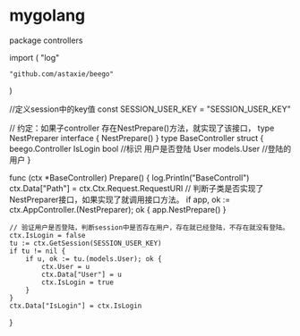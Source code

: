 # mygolang
package controllers

import (
	"log"

	"github.com/astaxie/beego"
)

//定义session中的key值
const SESSION_USER_KEY = "SESSION_USER_KEY"

// 约定：如果子controller 存在NestPrepare()方法，就实现了该接口，
type NestPreparer interface {
	NestPrepare()
}
type BaseController struct {
	beego.Controller
	IsLogin bool        //标识 用户是否登陆
	User    models.User //登陆的用户
}

func (ctx *BaseController) Prepare() {
	log.Println("BaseControll")
	ctx.Data["Path"] = ctx.Ctx.Request.RequestURI
	// 判断子类是否实现了NestPreparer接口，如果实现了就调用接口方法。
	if app, ok := ctx.AppController.(NestPreparer); ok {
		app.NestPrepare()
	}

	// 验证用户是否登陆，判断session中是否存在用户，存在就已经登陆，不存在就没有登陆。
	ctx.IsLogin = false
	tu := ctx.GetSession(SESSION_USER_KEY)
	if tu != nil {
		if u, ok := tu.(models.User); ok {
			ctx.User = u
			ctx.Data["User"] = u
			ctx.IsLogin = true
		}
	}
	ctx.Data["IsLogin"] = ctx.IsLogin
}
